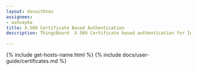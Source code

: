 ```yaml
---
layout: docwithnav
assignees:
- ashvayka
title: X.509 Certificate Based Authentication
description: ThingsBoard  X.509 Certificate based authentication for IoT devices and projects.

---
```


{% include get-hosts-name.html %}
{% include docs/user-guide/certificates.md %}